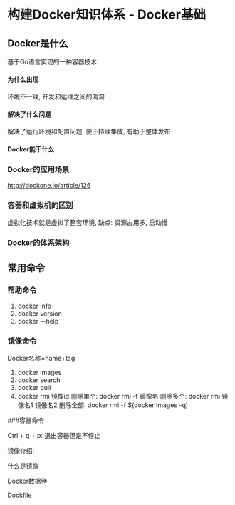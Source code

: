 # 构建Docker知识体系 - Docker基础

## Docker是什么

基于Go语言实现的一种容器技术.

#### 为什么出现

环境不一致, 开发和运维之间的鸿沟

#### 解决了什么问题

解决了运行环境和配置问题, 便于持续集成, 有助于整体发布

#### Docker能干什么

  

### Docker的应用场景

http://dockone.io/article/126

### 容器和虚拟机的区别

虚拟化技术就是虚拟了整套环境, 缺点: 资源占用多, 启动慢



### Docker的体系架构

## 常用命令

### 帮助命令

1. docker info
2. docker version
3. docker --help

### 镜像命令

Docker名称=name+tag

1. docker images
2. docker search
3. docker pull
4. docker rmi 镜像id
   删除单个: docker rmi -f 镜像名
   删除多个: docker rmi 镜像名1 镜像名2
   删除全部: docker rmi -f $(docker images -q)

###容器命令

Ctrl + q + p: 退出容器但是不停止







镜像介绍:

什么是镜像





Docker数据卷



Dockfile



